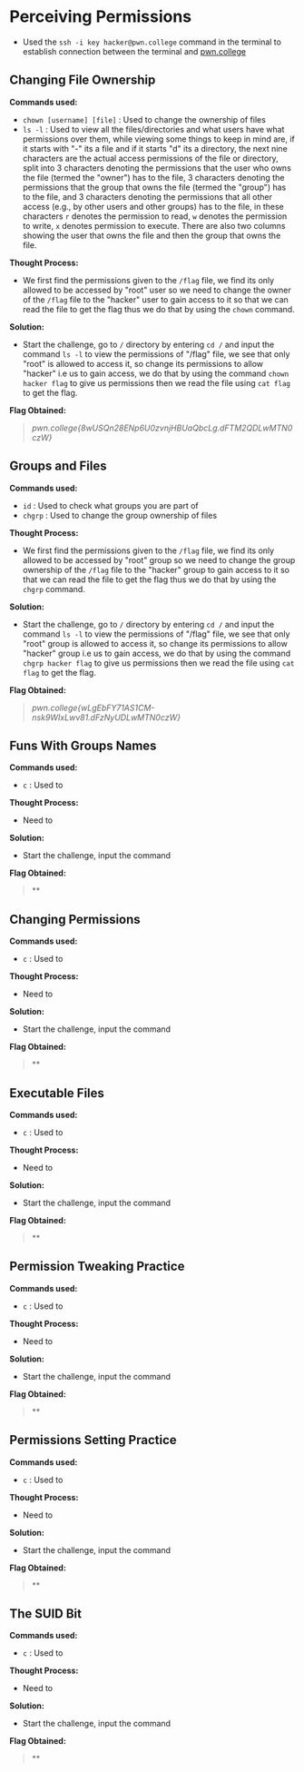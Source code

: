 # Perceiving Permissions
- Used the `ssh -i key hacker@pwn.college` command in the terminal to establish connection between the terminal and [pwn.college](https://pwn.college/)

## Changing File Ownership
**Commands used:**
- `chown [username] [file]`  : Used to change the ownership of files
- `ls -l`  : Used to view all the files/directories and what users have what permissions over them, while viewing some things to keep in mind are, if it starts with "-" its a file and if it starts "d" its a directory, the next nine characters are the actual access permissions of the file or directory, split into 3 characters denoting the permissions that the user who owns the file (termed the "owner") has to the file, 3 characters denoting the permissions that the group that owns the file (termed the "group") has to the file, and 3 characters denoting the permissions that all other access (e.g., by other users and other groups) has to the file, in these characters `r` denotes the permission to read, `w` denotes the permission to write, `x` denotes permission to execute. There are also two columns showing the user that owns the file and then the group that owns the file.

**Thought Process:**
- We first find the permissions given to the `/flag` file, we find its only allowed to be accessed by "root" user so we need to change the owner of the `/flag` file to the "hacker" user to gain access to it so that we can read the file to get the flag thus we do that by using the `chown` command.

**Solution:**
- Start the challenge, go to `/` directory by entering `cd /` and input the command `ls -l` to view the permissions of "/flag" file, we see that only "root" is allowed to access it, so change its permissions to allow "hacker" i.e us to gain access, we do that by using the command `chown hacker flag` to give us permissions then we read the file using `cat flag` to get the flag.

**Flag Obtained:**
> *pwn.college{8wUSQn28ENp6U0zvnjHBUaQbcLg.dFTM2QDLwMTN0czW}*

## Groups and Files
**Commands used:**
- `id`    : Used to check what groups you are part of
- `chgrp` : Used to change the group ownership of files

**Thought Process:**
- We first find the permissions given to the `/flag` file, we find its only allowed to be accessed by "root" group so we need to change the group ownership of the `/flag` file to the "hacker" group to gain access to it so that we can read the file to get the flag thus we do that by using the `chgrp` command.

**Solution:**
- Start the challenge, go to `/` directory by entering `cd /` and input the command `ls -l` to view the permissions of "/flag" file, we see that only "root" group is allowed to access it, so change its permissions to allow "hacker" group i.e us to gain access, we do that by using the command `chgrp hacker flag` to give us permissions then we read the file using `cat flag` to get the flag.

**Flag Obtained:**
> *pwn.college{wLgEbFY71AS1CM-nsk9WIxLwv81.dFzNyUDLwMTN0czW}*

## Funs With Groups Names
**Commands used:**
- `c`  : Used to 

**Thought Process:**
- Need to 

**Solution:**
- Start the challenge, input the command

**Flag Obtained:**
> **

## Changing Permissions
**Commands used:**
- `c`  : Used to 

**Thought Process:**
- Need to 

**Solution:**
- Start the challenge, input the command

**Flag Obtained:**
> **

## Executable Files
**Commands used:**
- `c`  : Used to 

**Thought Process:**
- Need to 

**Solution:**
- Start the challenge, input the command

**Flag Obtained:**
> **

## Permission Tweaking Practice
**Commands used:**
- `c`  : Used to 

**Thought Process:**
- Need to 

**Solution:**
- Start the challenge, input the command

**Flag Obtained:**
> **

## Permissions Setting Practice
**Commands used:**
- `c`  : Used to 

**Thought Process:**
- Need to 

**Solution:**
- Start the challenge, input the command

**Flag Obtained:**
> **

## The SUID Bit
**Commands used:**
- `c`  : Used to 

**Thought Process:**
- Need to 

**Solution:**
- Start the challenge, input the command

**Flag Obtained:**
> **
